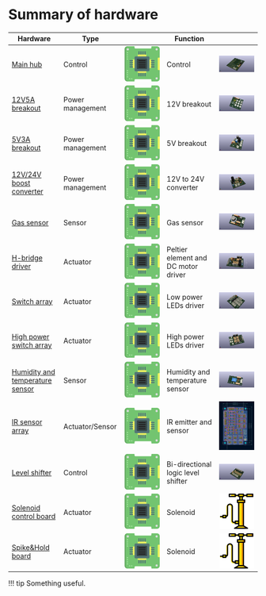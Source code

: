 # Summary of hardware


| Hardware | Type || Function ||
 ----- | ---- | - | ----- | - |
[Main hub](https://github.com/BeeHive-org/BeeHive/wiki/Main-hub) | Control | ![dc-driver](../assets/icons/chip3.svg) | Control | ![hub](https://github.com/BeeHive-org/BeeHive/raw/master/hardware/PCBs/central_hub/central_hub_3D.png?raw=true)
[12V5A breakout](https://github.com/BeeHive-org/BeeHive/wiki/12V5A-breakout) | Power management | ![dc-driver](../assets/icons/chip3.svg) | 12V breakout | ![12V5A](https://github.com/BeeHive-org/BeeHive/raw/master/hardware/PCBs/12V5A_breakout/12V5A_breakout_3D.png?raw=true)
[5V3A breakout](https://github.com/BeeHive-org/BeeHive/wiki/5V3A-breakout) | Power management | ![dc-driver](../assets/icons/chip3.svg) | 5V breakout | ![5V3A](https://github.com/BeeHive-org/BeeHive/raw/master/hardware/PCBs/power_supply/power_supply_3D.png?raw=true)
[12V/24V boost converter](https://github.com/BeeHive-org/BeeHive/wiki/Boost-converter-12V-to-24V) | Power management | ![dc-driver](../assets/icons/chip3.svg) | 12V to 24V converter | ![12V-to-24V](https://github.com/BeeHive-org/BeeHive/raw/master/hardware/PCBs/12_24_boost_converter/12_24_boost_converter_3D.png?raw=true)
[Gas sensor](https://github.com/BeeHive-org/BeeHive/wiki/Gas-sensor) | Sensor | ![dc-driver](../assets/icons/chip3.svg) | Gas sensor | ![gas-sensor](https://github.com/BeeHive-org/BeeHive/raw/master/hardware/PCBs/gas_sensor/gas_sensor_3d.png?raw=true)
[H-bridge driver](https://github.com/BeeHive-org/BeeHive/wiki/H-bridge-driver) | Actuator | ![dc-driver](../assets/icons/chip3.svg) | Peltier element and DC motor driver | ![h-bridge](https://github.com/BeeHive-org/BeeHive/raw/master/hardware/PCBs/hbridge_driver/hbridge_driver_3D.png?raw=true)
[Switch array](https://github.com/BeeHive-org/BeeHive/wiki/Switch-array) | Actuator | ![dc-driver](../assets/icons/chip3.svg) | Low power LEDs driver | ![switch](https://github.com/BeeHive-org/BeeHive/raw/master/hardware/PCBs/8_switch_array/8_switch_array_3D.png?raw=true)
[High power switch array](https://github.com/BeeHive-org/BeeHive/wiki/High-power-switch-array) | Actuator | ![dc-driver](../assets/icons/chip3.svg) | High power LEDs driver | ![hp-switch](https://github.com/BeeHive-org/BeeHive/raw/master/hardware/PCBs/hp_led_switch/hp_led_switch_3D.png?raw=true)
[Humidity and temperature sensor](https://github.com/BeeHive-org/BeeHive/wiki/Humidity-and-temperature-sensor) | Sensor | ![dc-driver](../assets/icons/chip3.svg) | Humidity and temperature sensor | ![hum-temp-sensor](https://github.com/BeeHive-org/BeeHive/raw/master/hardware/PCBs/hum_temp_sensor/hum_temp_sensor_3d.png?raw=true)
[IR sensor array](https://github.com/BeeHive-org/BeeHive/wiki/IR-sensor-array) | Actuator/Sensor | ![dc-driver](../assets/icons/chip3.svg) | IR emitter and sensor | ![ir-sensor](https://github.com/BeeHive-org/BeeHive/raw/master/hardware/PCBs/ir_sensor/ir_sensor_PCB.PNG?raw=true)
[Level shifter](https://github.com/BeeHive-org/BeeHive/wiki/Level-shifter) | Control | ![dc-driver](../assets/icons/chip3.svg) | Bi-directional logic level shifter | ![level-shifter](https://github.com/BeeHive-org/BeeHive/raw/master/hardware/PCBs/level_shifter/level_shifter_3D.png?raw=true)
[Solenoid control board](https://github.com/BeeHive-org/BeeHive/wiki/Solenoid-control-board) | Actuator | ![dc-driver](../assets/icons/chip3.svg) | Solenoid | ![stepper](../assets/icons/pump.svg)
[Spike&Hold board](https://github.com/BeeHive-org/BeeHive/wiki/Spike&Hold-board) | Actuator | ![dc-driver](../assets/icons/chip3.svg) | Solenoid | ![stepper](../assets/icons/pump.svg)

!!! tip
    Something useful.